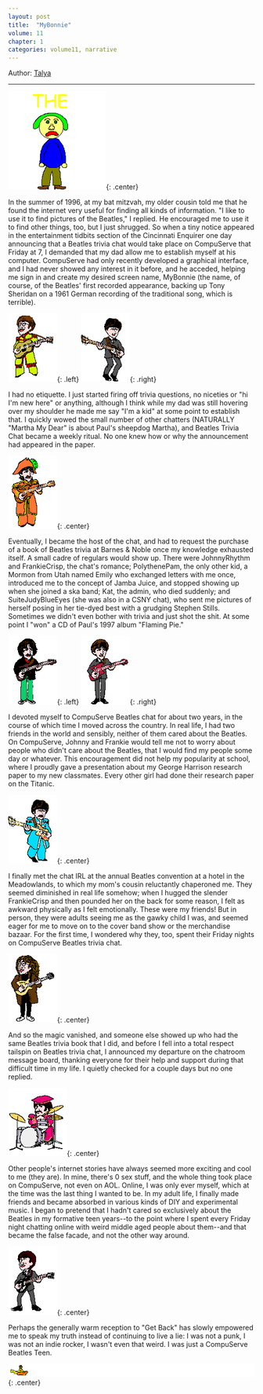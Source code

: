 ```yaml
---
layout: post
title:  "MyBonnie"
volume: 11
chapter: 1
categories: volume11, narrative
---
```


Author: [Talya](https:/twitter.com/talya_cooper)  
  

<hr>

![beatle](/assets/img/beatlesrule.gif){: .center}  

In the summer of 1996, at my bat mitzvah, my older cousin told me that he found the internet very useful for finding all kinds of information. "I like to use it to find pictures of the Beatles," I replied. He encouraged me to use it to find other things, too, but I just shrugged. So when a tiny notice appeared in the entertainment tidbits section of the Cincinnati Enquirer one day announcing that a Beatles trivia chat would take place on CompuServe that Friday at 7, I demanded that my dad allow me to establish myself at his computer. CompuServe had only recently developed a graphical interface, and I had never showed any interest in it before, and he acceded, helping me sign in and create my desired screen name, MyBonnie (the name, of course, of the Beatles' first recorded appearance, backing up Tony Sheridan on a 1961 German recording of the traditional song, which is terrible). 

![beatle](/assets/img/beatle1.gif){: .left}
![beatle](/assets/img/beatle8.gif){: .right}

I had no etiquette. I just started firing off trivia questions, no niceties or "hi I'm new here" or anything, although I think while my dad was still hovering over my shoulder he made me say "I'm a kid" at some point to establish that. I quickly wowed the small number of other chatters (NATURALLY "Martha My Dear" is about Paul's sheepdog Martha), and Beatles Trivia Chat became a weekly ritual. No one knew how or why the announcement had appeared in the paper.

![beatle](/assets/img/beatle2.gif){: .center}

Eventually, I became the host of the chat, and had to request the purchase of a book of Beatles trivia at Barnes & Noble once my knowledge exhausted itself. A small cadre of regulars would show up. There were JohnnyRhythm and FrankieCrisp, the chat's romance; PolythenePam, the only other kid, a Mormon from Utah named Emily who exchanged letters with me once, introduced me to the concept of Jamba Juice, and stopped showing up when she joined a ska band; Kat, the admin, who died suddenly; and SuiteJudyBlueEyes (she was also in a CSNY chat), who sent me pictures of herself posing in her tie-dyed best with a grudging Stephen Stills. Sometimes we didn't even bother with trivia and just shot the shit. At some point I "won" a CD of Paul's 1997 album "Flaming Pie."

![beatle](/assets/img/beatle9.gif){: .left}
![beatle](/assets/img/beatle3.gif){: .right}

I devoted myself to CompuServe Beatles chat for about two years, in the course of which time I moved across the country. In real life, I had two friends in the world and sensibly, neither of them cared about the Beatles. On CompuServe, Johnny and Frankie would tell me not to worry about people who didn't care about the Beatles, that I would find my people some day or whatever. This encouragement did not help my popularity at school, where I proudly gave a presentation about my George Harrison research paper to my new classmates. Every other girl had done their research paper on the Titanic.  

![beatle](/assets/img/beatle4.gif){: .center}

I finally met the chat IRL at the annual Beatles convention at a hotel in the Meadowlands, to which my mom's cousin reluctantly chaperoned me. They seemed diminished in real life somehow; when I hugged the slender FrankieCrisp and then pounded her on the back for some reason, I felt as awkward physically as I felt emotionally. These were my friends! But in person, they were adults seeing me as the gawky child I was, and seemed eager for me to move on to the cover band show or the merchandise bazaar. For the first time, I wondered why they, too, spent their Friday nights on CompuServe Beatles trivia chat.   

![beatle](/assets/img/beatle5.gif){: .center}

And so the magic vanished, and someone else showed up who had the same Beatles trivia book that I did, and before I fell into a total respect tailspin on Beatles trivia chat, I announced my departure on the chatroom message board, thanking everyone for their help and support during that difficult time in my life. I quietly checked for a couple days but no one replied.

![beatle](/assets/img/beatle6.gif){: .center}

Other people's internet stories have always seemed more exciting and cool to me (they are).  In mine, there's 0 sex stuff, and the whole thing took place on CompuServe, not even on AOL. Online, I was only ever myself, which at the time was the last thing I wanted to be. In my adult life, I finally made friends and became absorbed in various kinds of DIY and experimental music. I began to pretend that I hadn't cared so exclusively about the Beatles in my formative teen years--to the point where I spent every Friday night chatting online with weird middle aged people about them--and that became the false facade, and not the other way around.  

![beatle](/assets/img/beatle7.gif){: .center}



Perhaps the generally warm reception to "Get Back" has slowly empowered me to speak my truth instead of continuing to live a lie: I was not a punk, I was not an indie rocker, I wasn't even that weird. I was just a CompuServe Beatles Teen.

![beatle](/assets/img/cd-bye.gif){: .center}  

